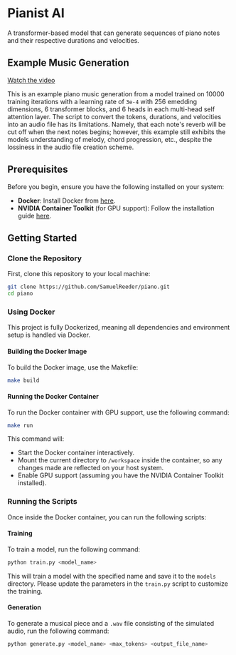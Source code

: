 # Pianist AI

A transformer-based model that can generate sequences of piano notes and their respective durations and velocities.

## Example Music Generation

[Watch the video](./piano_demonstration.mp4)

This is an example piano music generation from a model trained on 10000 training iterations with a learning rate of `3e-4` with 256 emedding dimensions, 6 transformer blocks, and 6 heads in each multi-head self attention layer. The script to convert the tokens, durations, and velocities into an audio file has its limitations. Namely, that each note's reverb will be cut off when the next notes begins; however, this example still exhibits the models understanding of melody, chord progression, etc., despite the lossiness in the audio file creation scheme. 

## Prerequisites

Before you begin, ensure you have the following installed on your system:

- **Docker**: Install Docker from [here](https://docs.docker.com/get-docker/).
- **NVIDIA Container Toolkit** (for GPU support): Follow the installation guide [here](https://docs.nvidia.com/datacenter/cloud-native/container-toolkit/install-guide.html).

## Getting Started

### Clone the Repository

First, clone this repository to your local machine:

```bash
git clone https://github.com/SamuelReeder/piano.git
cd piano
```

### Using Docker

This project is fully Dockerized, meaning all dependencies and environment setup is handled via Docker. 

#### Building the Docker Image

To build the Docker image, use the Makefile:

```bash
make build
```

#### Running the Docker Container

To run the Docker container with GPU support, use the following command:

```bash
make run
```

This command will:
- Start the Docker container interactively.
- Mount the current directory to `/workspace` inside the container, so any changes made are reflected on your host system.
- Enable GPU support (assuming you have the NVIDIA Container Toolkit installed).

### Running the Scripts

Once inside the Docker container, you can run the following scripts:

#### Training

To train a model, run the following command:
```bash
python train.py <model_name>
```

This will train a model with the specified name and save it to the `models` directory. Please update the parameters in the `train.py` script to customize the training.

#### Generation

To generate a musical piece and a `.wav` file consisting of the simulated audio, run the following command:

```bash
python generate.py <model_name> <max_tokens> <output_file_name>
```

